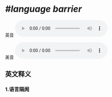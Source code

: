 # ***\#language barrier*** 
英音
<audio src="./media/language barrier1_AAC.aac" controls="controls"></audio>

美音
<audio src="./media/language barrier2_AAC.aac" controls="controls"></audio>



  

英文释义
---
### 1.**语言隔阂**  


